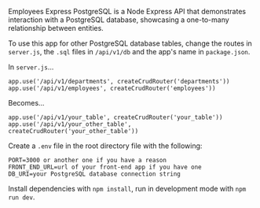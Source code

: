 Employees Express PostgreSQL is a Node Express API that demonstrates interaction
with a PostgreSQL database, showcasing a one-to-many relationship between
entities.

To use this app for other PostgreSQL database tables, change the routes in
`server.js`, the `.sql` files in `/api/v1/db` and the app's name in
`package.json`.

In `server.js`...

```
app.use('/api/v1/departments', createCrudRouter('departments'))
app.use('/api/v1/employees', createCrudRouter('employees'))
```

Becomes...

```
app.use('/api/v1/your_table', createCrudRouter('your_table'))
app.use('/api/v1/your_other_table', createCrudRouter('your_other_table'))
```

Create a `.env` file in the root directory file with the following:

```
PORT=3000 or another one if you have a reason
FRONT_END_URL=url of your front-end app if you have one
DB_URI=your PostgreSQL database connection string
```

Install dependencies with `npm install`, run in development mode with
`npm run dev`.
